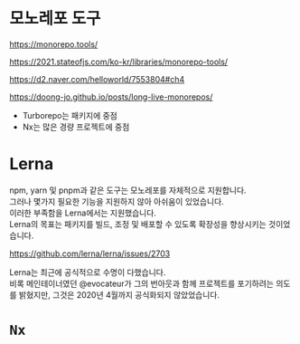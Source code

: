 # 모노레포 도구

https://monorepo.tools/

https://2021.stateofjs.com/ko-kr/libraries/monorepo-tools/

https://d2.naver.com/helloworld/7553804#ch4

https://doong-jo.github.io/posts/long-live-monorepos/

- Turborepo는 패키지에 중점
- Nx는 많은 경량 프로젝트에 중점

# Lerna

npm, yarn 및 pnpm과 같은 도구는 모노레포를 자체적으로 지원합니다.  
그러나 몇가지 필요한 기능을 지원하지 않아 아쉬움이 있었습니다.  
이러한 부족함을 Lerna에서는 지원했습니다.  
Lerna의 목표는 패키지를 빌드, 조정 및 배포할 수 있도록 확장성을 향상시키는 것이었습니다.

https://github.com/lerna/lerna/issues/2703

Lerna는 최근에 공식적으로 수명이 다했습니다.  
비록 메인테이너였던 @evocateur가 그의 번아웃과 함께 프로젝트를 포기하려는 의도를 밝혔지만, 그것은 2020년 4월까지 공식화되지 않았었습니다.

# `Nx`
